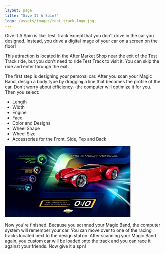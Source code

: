 ```yaml
---
layout: page
title: "Give It A Spin!"
logo: /assets/images/test-track-logo.jpg
---
```


Give It A Spin is like Test Track except that you don't drive in the car you designed.
Instead, you drive a digital image of your car on a screen on the floor!

This attraction is located in the After Market Shop near the exit of the Test Track ride, but you don't need to ride Test Track to visit it. You can skip the ride and enter through the exit.

The first step is designing your personal car. After you scan your Magic Band, design a body type by dragging a line
that becomes the profile of the car. Don't worry about efficiency--the computer will optimize it
for you. Then you select:

* Length
* Width
* Engine
* Face
* Color and Designs
* Wheel Shape
* Wheel Size
* Accessories for the Front, Side, Top and Back

<img src="/assets/images/give-it-a-spin.jpg" style="width: 80%; margin-left: 0; margin-right: 0" alt="Give it a Spin!">

Now you're finished. Because you scanned your Magic Band, the computer system will remember
your car. You can move over to one of the racing tracks located next to the design station.
After scanning your Magic Band again, you custom car will be loaded onto the track and
you can race it against your friends. Now give it a spin!
